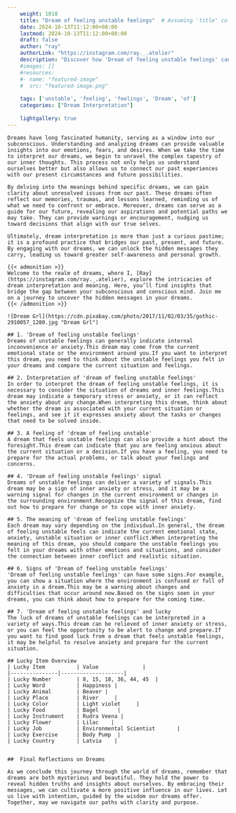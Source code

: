 ```yaml
---
    weight: 1018
    title: "Dream of feeling unstable feelings"  # Assuming 'title' column exists
    date: 2024-10-13T11:12:00+08:00
    lastmod: 2024-10-13T11:12:00+08:00
    draft: false
    author: "ray"
    authorLink: "https://instagram.com/ray._.atelier"
    description: "Discover how 'Dream of feeling unstable feelings' can interpret your future and uncover its significant meanings in your life."
    #images: []
    #resources:
    #- name: "featured-image"
    #  src: "featured-image.png"
    
    tags: ['unstable', 'feeling', 'feelings', 'Dream', 'of']
    categories: ["Dream Interpretation"]
    
    lightgallery: true
---
```

    
    Dreams have long fascinated humanity, serving as a window into our subconscious. Understanding and analyzing dreams can provide valuable insights into our emotions, fears, and desires. When we take the time to interpret our dreams, we begin to unravel the complex tapestry of our inner thoughts. This process not only helps us understand ourselves better but also allows us to connect our past experiences with our present circumstances and future possibilities.
    
    By delving into the meanings behind specific dreams, we can gain clarity about unresolved issues from our past. These dreams often reflect our memories, traumas, and lessons learned, reminding us of what we need to confront or embrace. Moreover, dreams can serve as a guide for our future, revealing our aspirations and potential paths we may take. They can provide warnings or encouragement, nudging us toward decisions that align with our true selves.
    
    Ultimately, dream interpretation is more than just a curious pastime; it is a profound practice that bridges our past, present, and future. By engaging with our dreams, we can unlock the hidden messages they carry, leading us toward greater self-awareness and personal growth.
    
    {{< admonition >}}
    Welcome to the realm of dreams, where I, [Ray](https://instagram.com/ray._.atelier), explore the intricacies of dream interpretation and meaning. Here, you’ll find insights that bridge the gap between your subconscious and conscious mind. Join me on a journey to uncover the hidden messages in your dreams.
    {{< /admonition >}}
    
    ![Dream Grl](https://cdn.pixabay.com/photo/2017/11/02/03/35/gothic-2910057_1280.jpg "Dream Grl")
    
    ## 1. 'Dream of feeling unstable feelings'
    Dreams of unstable feelings can generally indicate internal inconvenience or anxiety.This dream may come from the current emotional state or the environment around you.If you want to interpret this dream, you need to think about the unstable feelings you felt in your dreams and compare the current situation and feelings.
    
    ## 2. Interpretation of 'dream of feeling unstable feelings'
    In order to interpret the dream of feeling unstable feelings, it is necessary to consider the situation of dreams and inner feelings.This dream may indicate a temporary stress or anxiety, or it can reflect the anxiety about any change.When interpreting this dream, think about whether the dream is associated with your current situation or feelings, and see if it expresses anxiety about the tasks or changes that need to be solved inside.
    
    ## 3. A feeling of 'dream of feeling unstable'
    A dream that feels unstable feelings can also provide a hint about the foresight.This dream can indicate that you are feeling anxious about the current situation or a decision.If you have a feeling, you need to prepare for the actual problems, or talk about your feelings and concerns.
    
    ## 4. 'Dream of feeling unstable feelings' signal
    Dreams of unstable feelings can deliver a variety of signals.This dream may be a sign of inner anxiety or stress, and it may be a warning signal for changes in the current environment or changes in the surrounding environment.Recognize the signal of this dream, find out how to prepare for change or to cope with inner anxiety.
    
    ## 5. The meaning of 'dream of feeling unstable feelings'
    Each dream may vary depending on the individual.In general, the dream of feeling unstable feels can indicate the current emotional state, anxiety, unstable situation or inner conflict.When interpreting the meaning of this dream, you should compare the unstable feelings you felt in your dreams with other emotions and situations, and consider the connection between inner conflict and realistic situation.
    
    ## 6. Signs of 'Dream of feeling unstable feelings'
    'Dream of feeling unstable feelings' can have some signs.For example, you can show a situation where the environment is confused or full of anxiety in a dream.This may be a warning about changes and difficulties that occur around now.Based on the signs seen in your dreams, you can think about how to prepare for the coming time.
    
    ## 7. 'Dream of feeling unstable feelings' and lucky
    The luck of dreams of unstable feelings can be interpreted in a variety of ways.This dream can be relieved of inner anxiety or stress, or you can feel the opportunity to be alert to change and prepare.If you want to find good luck from a dream that feels unstable feelings, it may be helpful to resolve anxiety and prepare for the current situation.
    
    ## Lucky Item Overview
    | Lucky Item          | Value              |
    |---------------|--------------------|
    | Lucky Number        | 8, 15, 18, 36, 44, 45  |
    | Lucky Word          | Happiness |
    | Lucky Animal        | Beaver |
    | Lucky Place         | River     |
    | Lucky Color         | Light violet     |
    | Lucky Food          | Bagel      |
    | Lucky Instrument    | Rudra Veena |
    | Lucky Flower        | Lilac    |
    | Lucky Job           | Environmental Scientist       |
    | Lucky Exercise      | Body Pump  |
    | Lucky Country       | Latvia    |
    
    
    ##  Final Reflections on Dreams
    
    As we conclude this journey through the world of dreams, remember that dreams are both mysterious and beautiful. They hold the power to reveal hidden truths and insights about ourselves. By embracing their messages, we can cultivate a more positive influence in our lives. Let us live with intention, guided by the wisdom our dreams offer. Together, may we navigate our paths with clarity and purpose.
    